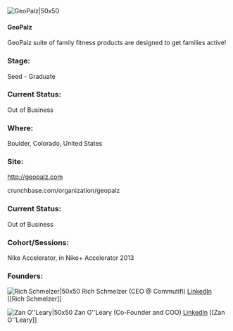 

![GeoPalz|50x50](https://apimg.techstars.com/connect/images/image_files/530e/5373/39ad/49e1/bb00/0002/original/geopalz.jpg)

#### GeoPalz
GeoPalz suite of family fitness products are designed to get families active!

### Stage: 
Seed - Graduate 

### Current Status: 
Out of Business

### Where:
Boulder, Colorado, United States

### Site:
http://geopalz.com



crunchbase.com/organization/geopalz

### Current Status: 
Out of Business

### Cohort/Sessions: 
Nike Accelerator, in Nike+ Accelerator 2013

### Founders: 

![Rich Schmelzer|50x50](https://s3.amazonaws.com/photos.angel.co/users/62191-medium_jpg?1317409685) Rich Schmelzer (CEO @ Commutifi) [LinkedIn](https://linkedin.com/in/richschmelzer) [[Rich Schmelzer]]

![Zan O''Leary|50x50](http://m.c.lnkd.licdn.com/mpr/mpr/shrink_200_200/p/1/000/235/2fc/38bdac4.jpg) Zan O''Leary (Co-Founder and COO) [LinkedIn](https://linkedin.com/in/zanoleary) [[Zan O''Leary]]


